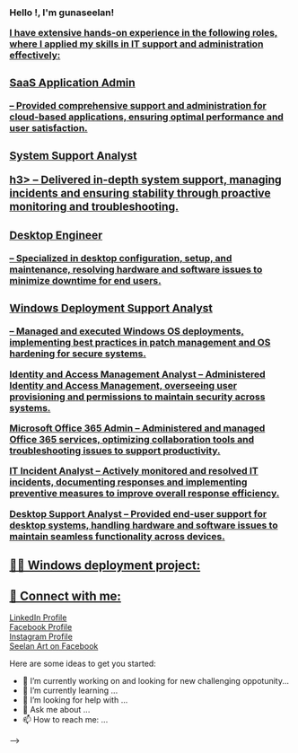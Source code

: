 <h3>Hello !, I'm gunaseelan! <br/><a href="(https://github.com/Gunaseelan2507/Gunaseelan-Rajadurai)">
  
<p>I have extensive hands-on experience in the following roles, where I applied my skills in IT support and administration effectively:</p>

<h3><p><b>SaaS Application Admin</b></p></h3> 
  – Provided comprehensive support and administration for cloud-based applications, ensuring optimal performance and user satisfaction.</p>
<h3><p><b>System Support Analyst</b></p>h3> 
  – Delivered in-depth system support, managing incidents and ensuring stability through proactive monitoring and troubleshooting.</p>
<h3><p><b>Desktop Engineer</b></p></h3>
  – Specialized in desktop configuration, setup, and maintenance, resolving hardware and software issues to minimize downtime for end users.</p>
<h3><p><b>Windows Deployment Support Analyst</b></p></h3>
  – Managed and executed Windows OS deployments, implementing best practices in patch management and OS hardening for secure systems.</p>
<p><b>Identity and Access Management Analyst</b> 
  – Administered Identity and Access Management, overseeing user provisioning and permissions to maintain security across systems.</p>
<p><b>Microsoft Office 365 Admin</b> 
  – Administered and managed Office 365 services, optimizing collaboration tools and troubleshooting issues to support productivity.</p>
<p><b>IT Incident Analyst</b> 
  – Actively monitored and resolved IT incidents, documenting responses and implementing preventive measures to improve overall response efficiency.</p>
<p><b>Desktop Support Analyst</b> 
  – Provided end-user support for desktop systems, handling hardware and software issues to maintain seamless functionality across devices.</p>
</h3>

<h2>👨‍💻 Windows deployment project:</h2>





<h2> 🤳 Connect with me:</h2>
<a href="https://www.linkedin.com/in/gunaseelan-rajadurai/" target="_blank">LinkedIn Profile</a><br>
<a href="https://www.facebook.com/profile.php?id=100063591582409" target="_blank">Facebook Profile</a><br>
<a href="https://www.instagram.com/gunaseelan_rajadurai/" target="_blank">Instagram Profile</a><br>
<a href="https://www.facebook.com/SEELANART/" target="_blank">Seelan Art on Facebook</a>


Here are some ideas to get you started:

- 🔭 I’m currently working on and looking for new challenging oppotunity...
- 🌱 I’m currently learning ...
- 🤔 I’m looking for help with ...
- 💬 Ask me about ...
- 📫 How to reach me: ...

-->
